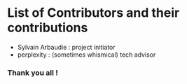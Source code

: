 # List of Contributors and their contributions
* Sylvain Arbaudie : project initiator
* perplexity : (sometimes whismical) tech advisor

### Thank you all !
